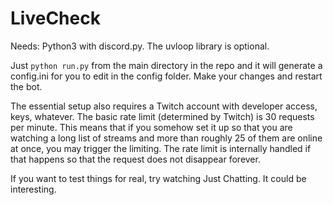 # LiveCheck
Needs: Python3 with discord.py. The uvloop library is optional.

Just `python run.py` from the main directory in the repo and it will generate a config.ini for you to edit in the config folder. Make your changes and restart the bot.

The essential setup also requires a Twitch account with developer access, keys, whatever. The basic rate limit (determined by Twitch) is 30 requests per minute. This means that if you somehow set it up so that you are watching a long list of streams and more than roughly 25 of them are online at once, you may trigger the limiting. The rate limit is internally handled if that happens so that the request does not disappear forever.

If you want to test things for real, try watching Just Chatting. It could be interesting.
